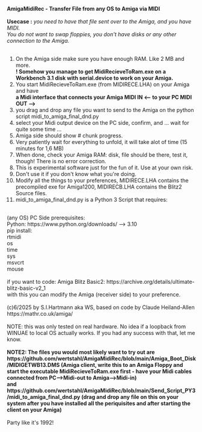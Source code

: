 <b>AmigaMidiRec - Transfer File from any OS to Amiga via MIDI</b><br>
<br>
<b>Usecase :</b> <i>you need to have that file sent over to the Amiga, and you have MIDI.<br> 
You do not want to swap floppies, you don't have disks or any other connection to the Amiga.</i><br>
<br>
1. On the Amiga side make sure you have enough RAM. Like 2 MB and more. <br>
   <b>! Somehow you manage to get MidiRecieveToRam.exe on a Workbench 3.1 disk with serial.device to work on your Amiga. </b>
2. You start MidiRecieveToRam.exe (from MIDIRECE.LHA) on your Amiga and have<br>
   <b>a Midi interface that connects your Amiga MIDI IN <-- to your PC MIDI OUT --> </b>
3. you drag and drop any file you want to send to the Amiga on the python script midi_to_amiga_final_dnd.py<br>
4. select your Midi output device on the PC side, confirm, and ... wait for quite some time ...<br>
5. Amiga side should show # chunk progress.<br>
6. Very patiently wait for everything to unfold, it will take alot of time (15 minutes for 1,6 MB)<br>
7. When done, check your Amiga RAM: disk, file should be there, test it, though! There is no error correction.<br>
8. This is experimental software just for the fun of it. Use at your own risk.<br>
9. Don't use it if you don't know what you're doing.<br>
10. Modify all the things to your preferences, MIDIRECE.LHA contains the precompiled exe for Amiga1200, MIDIRECB.LHA contains the Blitz2 Source files.<br>
11. midi_to_amiga_final_dnd.py is a Python 3 Script that requires:<br>
<br>
(any OS) PC Side prerequisites:<br>
Python: https://www.python.org/downloads/ --> 3.10<br>
pip install: <br>
rtmidi<br>
os<br>
time<br>
sys<br>
msvcrt<br>
mouse<br>
<br>
if you want to code: Amiga Blitz Basic2: https://archive.org/details/ultimate-blitz-basic-v2_1<br>
with this you can modify the Amiga (receiver side) to your preference.<br>
<br>
(c)6/2025 by S.I.Hartmann aka WS, based on code by Claude Heiland-Allen https://mathr.co.uk/amiga/<br>
<br>
NOTE: this was only tested on real hardware. No idea if a loopback from WINUAE to local OS actually works. If you had any success with that, let me know.<br>
<br>
<b>NOTE2: The files you would most likely want to try out are https://github.com/wertstahl/AmigaMidiRec/blob/main/Amiga_Boot_Disk/MIDIGETWB13.DMS (Amiga client, write this to an Amiga Floppy and start the executable MidiRecieveToRam.exe first - have your Midi cables connected from PC-->Midi-out to Amiga-->Midi-in)<br>
and https://github.com/wertstahl/AmigaMidiRec/blob/main/Send_Script_PY3/midi_to_amiga_final_dnd.py (drag and drop any file on this on your system after you have installed all the periquisites and after starting the client on your Amiga)<br>
</b><br>
Party like it's 1992!<br>
